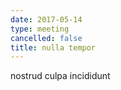 ```yaml
---
date: 2017-05-14
type: meeting
cancelled: false
title: nulla tempor
---
```

nostrud culpa incididunt